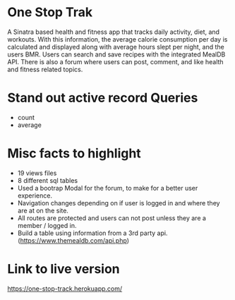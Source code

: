 # One Stop Trak
A Sinatra based health and fitness app that tracks daily activity, diet, and workouts. With this information, the average calorie consumption per day is calculated and displayed along with average hours slept per night, and the users BMR. Users can search and save recipes with the integrated MealDB API. There is also a forum where users can post, comment, and like health and fitness related topics.

# Stand out active record Queries
 - count
 - average

# Misc facts to highlight
- 19 views files
- 8 different sql tables
- Used a bootrap Modal for the forum, to make for a better user experience.
- Navigation changes depending on if user is logged in and where they are at on the site.
- All routes are protected and users can not post unless they are a member / logged in.
- Build a table using information from a 3rd party api. (https://www.themealdb.com/api.php)

# Link to live version
https://one-stop-track.herokuapp.com/
